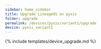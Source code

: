 ```yaml
---
sidebar: home_sidebar
title: Upgrade LineageOS on pyxis
folder: upgrade
permalink: /devices/pyxis/variant1/upgrade
device: pyxis_variant1
---
```

{% include templates/device_upgrade.md %}

